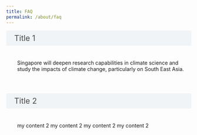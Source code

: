 ```yaml
---
title: FAQ
permalink: /about/faq
---
```

<style>

input {
	display: none;
}
label {
	display: block;
	padding: 8px 22px;
	margin: 0 0 5px 0;
	cursor: pointor;
	background: #F0F4F6;
	border-radius: 3px;
	color: #484848;
	transition: ease .5s;
	font-size: 1.5em;
    	position: relative; /* ADDING THIS IS REQUIRED */
}


label:hover {
	background: #4a96b0;
	color: #FFF;
}

.accordion-content {
	/* background: #E2E5F6; */
	padding: 10px 0px 30px 30px;
	/* border: 1px solid #484848; */
	margin: 0 0 1px 0;
	border-radius: 3px;
}

label::after {
    accordion-content: '+'; 
    font-size: 22px;
    font-weight: bold;
    position: absolute;
    right: 10px;
    top: 2px;
}

input:checked + label::after {
    accordion-content: '-';
    right: 14px;
    top: 3px;
}

input + label + .accordion-content {
	display: none;
}

input:checked + label + .accordion-content {
	display: none;
}

input:checked + label + .accordion-content {
	display: block;
}

</style>
<!-- End of accordion -->


<body>

<input type="checkbox" id="title1"  /><label for="title1">Title 1</label>
<div class="accordion-content">
	<div class="sgds-icon sgds-icon-plus is-size-4 bp-accordion-button"></div>
	<p>Singapore will deepen research capabilities in climate science and study the impacts of climate change, particularly on South East Asia.</p>
	
</div>

<input type="checkbox" id="title2"  /><label for="title2">Title 2</label>
<div class="accordion-content">
	<p>my content 2 my content 2 my content 2 my content 2</p>
</div>

</body>
